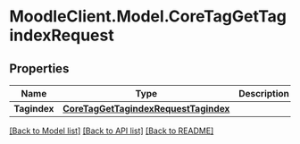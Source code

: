 # MoodleClient.Model.CoreTagGetTagindexRequest

## Properties

Name | Type | Description | Notes
------------ | ------------- | ------------- | -------------
**Tagindex** | [**CoreTagGetTagindexRequestTagindex**](CoreTagGetTagindexRequestTagindex.md) |  | 

[[Back to Model list]](../README.md#documentation-for-models) [[Back to API list]](../README.md#documentation-for-api-endpoints) [[Back to README]](../README.md)

